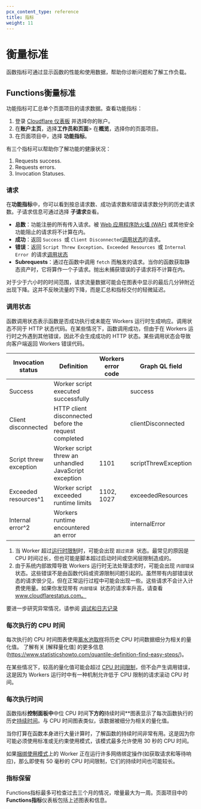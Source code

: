 ```yaml
---
pcx_content_type: reference
title: 指标
weight: 11
---
```


# 衡量标准

函数指标可通过显示函数的性能和使用数据，帮助你诊断问题和了解工作负载。

## Functions衡量标准

功能指标可汇总单个页面项目的请求数据。查看功能指标：

1. 登录 [Cloudflare 仪表板](https://dash.cloudflare.com) 并选择你的账户。
2. 在**账户主页**，选择**工作员和页面**> 在**概览**，选择你的页面项目。
3. 在页面项目中，选择 **功能指标**。

有三个指标可以帮助你了解功能的健康状况：

1. Requests success.
2. Requests errors.
3. Invocation Statuses.

### 请求

在**功能指标**中，你可以看到按总请求数、成功请求数和错误请求数分列的历史请求数。子请求信息可通过选择 **子请求**查看。

* **总数**：功能注册的所有传入请求。被 [Web 应用程序防火墙 (WAF)](https://www.cloudflare.com/waf/) 或其他安全功能阻止的请求将不计算在内。
* **成功**：返回 `Success `或 `Client Disconnected`[调用状态](#invocation-statuses)的请求。
* **错误**：返回 `Script Threw Exception`、`Exceeded Resources `或 `Internal Error `的请求[调用状态](#invocation-statuses)
* **Subrequests**：通过在函数中调用 `fetch` 而触发的请求。当你的函数获取静态资产时，它将算作一个子请求。抛出未捕获错误的子请求将不计算在内。

对于少于六小时的时间范围，请求流量数据可能会在图表中显示的最后几分钟附近出现下降。这并不反映流量的下降，而是汇总和指标交付的轻微延迟。

### 调用状态

函数调用状态表示函数是否成功执行或未能在 Workers 运行时生成响应。调用状态不同于 HTTP 状态代码。在某些情况下，函数调用成功，但由于在 Workers 运行时之外遇到其他错误，因此不会生成成功的 HTTP 状态。某些调用状态会导致向客户端返回 Workers 错误代码。

| Invocation status | Definition | Workers error code | Graph QL field |
| --- | --- | --- | --- |
| Success | Worker script executed successfully | | success |
| Client disconnected | HTTP client disconnected before the request completed | | clientDisconnected |
| Script threw exception | Worker script threw an unhandled JavaScript exception | 1101 | scriptThrewException |
| Exceeded resources^1 | Worker script exceeded runtime limits | 1102, 1027 | exceededResources |
| Internal error^2 | Workers runtime encountered an error | | internalError |

1. 当 Worker 超过[运行时限制](/workers/platform/limits/#request-limits)时，可能会出现 `超过资源 `状态。最常见的原因是 CPU 时间过长，但也可能是脚本超过启动时间或空闲层限制造成的。
2. 由于系统内部故障导致 Workers 运行时无法处理请求时，可能会出现 `内部错误 `状态。这些错误不是由函数代码或资源限制问题引起的。虽然带有内部错误状态的请求很少见，但在正常运行过程中可能会出现一些。这些请求不会计入计费使用量。如果你发现带有 `内部错误 `状态的请求率升高，请查看 www.cloudflarestatus.com。

要进一步研究异常情况，请参阅 [调试和日志记录](/pages/functions/debugging-and-logging)

### 每次执行的 CPU 时间

每次执行的 CPU 时间图表使用[蓄水池取样](https://en.wikipedia.org/wiki/Reservoir_sampling)将历史 CPU 时间数据细分为相关的量化值。  了解有关 [解释量化值] 的更多信息(https://www.statisticshowto.com/quantile-definition-find-easy-steps/)。

在某些情况下，较高的量化值可能会超过 [CPU 时间限制](/workers/platform/limits/#cpu-time)，但不会产生调用错误，这是因为 Workers 运行时中有一种机制允许低于 CPU 限制的请求滚动 CPU 时间。

### 每次执行时间

函数指标**控制面板中**中位 CPU 时间**下方的**持续时间**图表显示了每次函数执行的历史[持续时间](/workers/platform/limits/#duration)。与 CPU 时间图表类似，该数据被细分为相关的量化值。

当你打算在函数本身进行大量计算时，了解函数的持续时间非常有用。这是因为你可能必须使用标准或无约束使用模式，该模式最多允许使用 30 秒的 CPU 时间。

如果[捆绑使用模式](/workers/platform/pricing/#workers)上的 Worker 正在运行许多网络绑定操作(如获取请求和等待响应)，那么即使有 50 毫秒的 CPU 时间限制，它们的持续时间也可能较长。

### 指标保留

Functions指标最多可检查过去三个月的情况，增量最大为一周。页面项目中的**Functions指标**仪表板包括上述图表和信息。